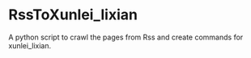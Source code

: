 # RssToXunlei_lixian
A python script to crawl the pages from Rss and create commands for xunlei_lixian.
